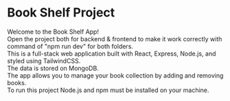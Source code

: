 # Book Shelf Project

Welcome to the Book Shelf App! <br/>
Open the project both for backend & frontend to make it work correctly with command of "npm run dev" for both folders. <br/>
This is a full-stack web application built with React, Express, Node.js, and styled using TailwindCSS.<br/>
The data is stored on MongoDB. <br/>
The app allows you to manage your book collection by adding and removing books.<br/>
To run this project Node.js and npm must be installed on your machine.<br/>
